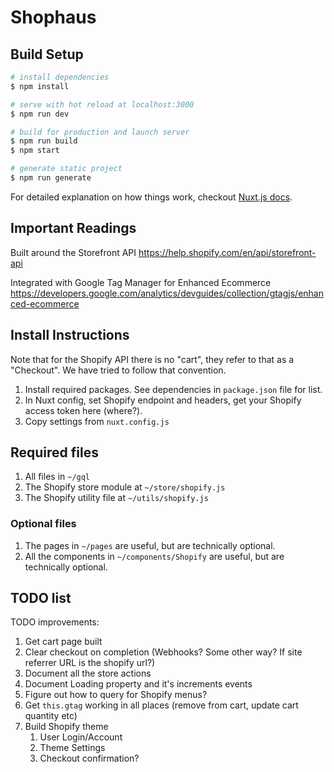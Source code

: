 # Shophaus

## Build Setup

```bash
# install dependencies
$ npm install

# serve with hot reload at localhost:3000
$ npm run dev

# build for production and launch server
$ npm run build
$ npm start

# generate static project
$ npm run generate
```

For detailed explanation on how things work, checkout [Nuxt.js docs](https://nuxtjs.org).

## Important Readings

Built around the Storefront API
https://help.shopify.com/en/api/storefront-api

Integrated with Google Tag Manager for Enhanced Ecommerce
https://developers.google.com/analytics/devguides/collection/gtagjs/enhanced-ecommerce

## Install Instructions

Note that for the Shopify API there is no "cart", they refer to that as a "Checkout". We have tried to follow that convention.

1.  Install required packages. See dependencies in `package.json` file for list.
1.  In Nuxt config, set Shopify endpoint and headers, get your Shopify access token here (where?).
1.  Copy settings from `nuxt.config.js`

## Required files

1.  All files in `~/gql`
1.  The Shopify store module at `~/store/shopify.js`
1.  The Shopify utility file at `~/utils/shopify.js`

### Optional files

1.  The pages in `~/pages` are useful, but are technically optional.
1.  All the components in `~/components/Shopify` are useful, but are technically optional.

## TODO list

TODO improvements:

1.  Get cart page built
1.  Clear checkout on completion (Webhooks? Some other way? If site referrer URL is the shopify url?)
1.  Document all the store actions
1.  Document Loading property and it's increments events
1.  Figure out how to query for Shopify menus?
1.  Get `this.gtag` working in all places (remove from cart, update cart quantity etc)
1.  Build Shopify theme
    1.  User Login/Account
    1.  Theme Settings
    1.  Checkout confirmation?
